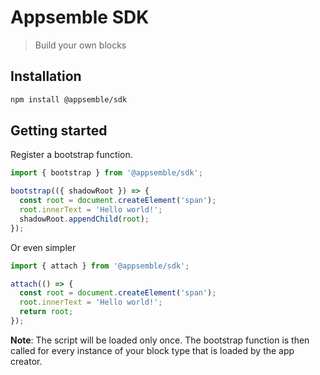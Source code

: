 # Appsemble SDK

> Build your own blocks

## Installation

```sh
npm install @appsemble/sdk
```

## Getting started

Register a bootstrap function.

```js
import { bootstrap } from '@appsemble/sdk';

bootstrap(({ shadowRoot }) => {
  const root = document.createElement('span');
  root.innerText = 'Hello world!';
  shadowRoot.appendChild(root);
});
```

Or even simpler

```js
import { attach } from '@appsemble/sdk';

attach(() => {
  const root = document.createElement('span');
  root.innerText = 'Hello world!';
  return root;
});
```

**Note**: The script will be loaded only once. The bootstrap function is then called for every
instance of your block type that is loaded by the app creator.
